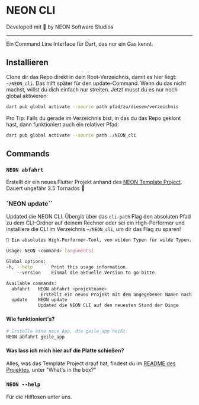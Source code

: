 # NEON CLI

Developed mit 💙 by NEON Software Studios

---

Ein Command Line Interface für Dart, das nur ein Gas kennt.

## Installieren

Clone dir das Repo direkt in dein Root-Verzeichnis, damit es hier liegt: ```~/NEON_cli```. Das hilft später für den update-Command. Wenn du das nicht machst, willst du dich einfach nur streiten. Jetzt musst du es nur noch global aktivieren:

```sh
dart pub global activate --source path pfad/zu/diesem/verzeichnis
```

Pro Tip: Falls du gerade im Verzeichnis bist, in das du das Repo geklont hast, dann funktioniert auch ein relativer Pfad:

```sh
dart pub global activate --source path ./NEON_cli
```

## Commands

### `NEON abfahrt`

Erstellt dir ein neues Flutter Projekt anhand des [NEON Template Project][template_project_link]. Dauert ungefähr 3.5 Tornados 🍺

### `NEON update``

Updated die NEON CLI. Übergib über das ```cli-path``` Flag den absoluten Pfad zu dem CLI-Ordner auf deinem Rechner oder sei ein High-Performer und installiere die CLI im Verzeichnis ```~/NEON_cli```, um dir das Flag zu sparen!

```sh
🥵 Ein absolutes High-Performer-Tool, vom wilden Typen für wilde Typen.

Usage: NEON <command> [arguments]

Global options:
-h, --help       Print this usage information.
    --version    Einmal die aktuelle Version to go bitte.

Available commands:
  abfahrt   NEON abfahrt <projektname>
             Erstellt ein neues Projekt mit dem angegebenen Namen nach NEON Maßstäben (to the 🌝) im aktuellen Verzeichnis.
  update    NEON update
            Updated die NEON CLI auf den neuesten Stand der Dinge
```

#### Wie funktioniert's?

```sh
# Erstelle eine neue App, die geile_app heißt:
NEON abfahrt geile_app
```

#### Was lass ich mich hier auf die Platte schießen?

Alles, was das Template Project drauf hat, findest du im [README des Projektes][template_project_link], unter "What's in the box?"

### `NEON --help`

Für die Hilflosen unter uns.

[template_project_link]: https://github.com/julien-neon/NEON_template_project
